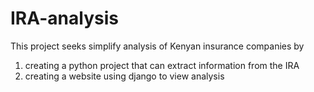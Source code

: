 # IRA-analysis
This project seeks simplify analysis of Kenyan insurance companies by 
1. creating a python project that can extract information from the IRA
2. creating a website using django to view analysis
